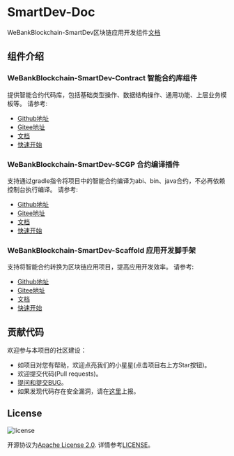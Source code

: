 # SmartDev-Doc
WeBankBlockchain-SmartDev区块链应用开发组件[文档](https://toolkit-doc.readthedocs.io/zh_CN/latest/)

## 组件介绍
### **WeBankBlockchain-SmartDev-Contract  智能合约库组件** 
提供智能合约代码库，包括基础类型操作、数据结构操作、通用功能、上层业务模板等。
请参考:  
- [Github地址](https://github.com/WeBankBlockchain/SmartDev-Contract)
- [Gitee地址](https://gitee.com/WeBankBlockchain/SmartDev-Contract)
- [文档](https://toolkit-doc.readthedocs.io/zh_CN/latest/docs/WeBankBlockchain-SmartDev-Contract/intro.html)
- [快速开始](https://toolkit-doc.readthedocs.io/zh_CN/latest/docs/WeBankBlockchain-SmartDev-Contract/intro.html#id7)

### **WeBankBlockchain-SmartDev-SCGP  合约编译插件** 
支持通过gradle指令将项目中的智能合约编译为abi、bin、java合约，不必再依赖控制台执行编译。
请参考:  
- [Github地址](https://github.com/WeBankBlockchain/SmartDev-SCGP)
- [Gitee地址](https://gitee.com/WeBankBlockchain/SmartDev-SCGP)
- [文档](https://toolkit-doc.readthedocs.io/zh_CN/latest/docs/WeBankBlockchain-SmartDev-SCGP/index.html)
- [快速开始](https://toolkit-doc.readthedocs.io/zh_CN/latest/docs/WeBankBlockchain-SmartDev-SCGP/intro.html)
    
### **WeBankBlockchain-SmartDev-Scaffold  应用开发脚手架**
支持将智能合约转换为区块链应用项目，提高应用开发效率。
请参考:  
- [Github地址](https://github.com/WeBankBlockchain/SmartDev-Scaffold)
- [Gitee地址](https://gitee.com/WeBankBlockchain/SmartDev-Scaffold)
- [文档](https://toolkit-doc.readthedocs.io/zh_CN/latest/docs/WeBankBlockchain-SmartDev-Scaffold/index.html)
- [快速开始](https://toolkit-doc.readthedocs.io/zh_CN/latest/docs/WeBankBlockchain-SmartDev-Scaffold/intro.html)	

## 贡献代码
欢迎参与本项目的社区建设：
- 如项目对您有帮助，欢迎点亮我们的小星星(点击项目右上方Star按钮)。
- 欢迎提交代码(Pull requests)。
- [提问和提交BUG](https://github.com/WeBankBlockchain/SmartDev-Doc/issues)。
- 如果发现代码存在安全漏洞，请在[这里](https://security.webank.com)上报。


## License
![license](http://img.shields.io/badge/license-Apache%20v2-blue.svg)

开源协议为[Apache License 2.0](http://www.apache.org/licenses/). 详情参考[LICENSE](../LICENSE)。
